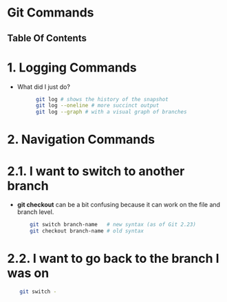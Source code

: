 # Git Commands

## Table Of Contents

# 1. Logging Commands
* What did I just do?
  
  ```sh
        git log # shows the history of the snapshot
        git log --oneline # more succinct output
        git log --graph # with a visual graph of branches
  ```

# 2. Navigation Commands
# 2.1. I want to switch to another branch
* __git checkout__ can be a bit confusing because it can work on the file and branch level.

    ```sh
        git switch branch-name   # new syntax (as of Git 2.23)
        git checkout branch-name # old syntax
    ```

# 2.2. I want to go back to the branch I was on
```sh
    git switch -
```